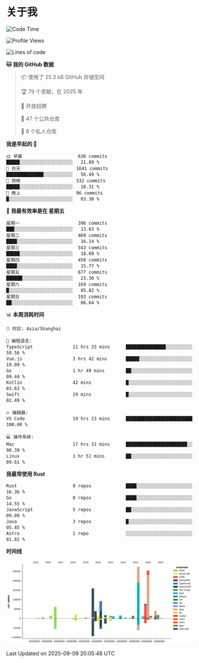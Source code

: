# 关于我

<!--START_SECTION:waka-->
![Code Time](http://img.shields.io/badge/Code%20Time-4%2C100%20hrs%2023%20mins-blue)

![Profile Views](http://img.shields.io/badge/%E4%B8%AA%E4%BA%BA%E8%B5%84%E6%96%99%E8%A7%82%E7%9C%8B%E6%AC%A1%E6%95%B0-0-blue)

![Lines of code](https://img.shields.io/badge/%E4%BB%8E%E3%80%8CHello%20World%E3%80%8D%E8%B5%B7%E6%88%91%E5%B7%B2%E7%BB%8F%E5%86%99%E4%BA%86-1.2%20million%20%E8%A1%8C%E4%BB%A3%E7%A0%81-blue)

**🐱 我的 GitHub 数据** 

> 📦  使用了 25.3 kB GitHub 存储空间 
 > 
> 🏆 79 个贡献，在 2025 年
 > 
> 💼 开放招聘
 > 
> 📜 47 个公共仓库 
 > 
> 🔑 8 个私人仓库 
 > 
**我是早起的 🐤** 

```text
🌞 早晨                     636 commits         █████░░░░░░░░░░░░░░░░░░░░   21.89 % 
🌆 白天                     1641 commits        ██████████████░░░░░░░░░░░   56.49 % 
🌃 傍晚                     532 commits         █████░░░░░░░░░░░░░░░░░░░░   18.31 % 
🌙 晚上                     96 commits          █░░░░░░░░░░░░░░░░░░░░░░░░   03.30 % 
```
📅 **我最有效率是在 星期五** 

```text
星期一                      396 commits         ███░░░░░░░░░░░░░░░░░░░░░░   13.63 % 
星期二                      469 commits         ████░░░░░░░░░░░░░░░░░░░░░   16.14 % 
星期三                      543 commits         █████░░░░░░░░░░░░░░░░░░░░   18.69 % 
星期四                      458 commits         ████░░░░░░░░░░░░░░░░░░░░░   15.77 % 
星期五                      677 commits         ██████░░░░░░░░░░░░░░░░░░░   23.30 % 
星期六                      169 commits         █░░░░░░░░░░░░░░░░░░░░░░░░   05.82 % 
星期日                      193 commits         ██░░░░░░░░░░░░░░░░░░░░░░░   06.64 % 
```


📊 **本周消耗时间** 

```text
🕑︎ 时区: Asia/Shanghai

💬 编程语言: 
TypeScript               11 hrs 33 mins      ███████████████░░░░░░░░░░   59.56 % 
Vue.js                   3 hrs 42 mins       █████░░░░░░░░░░░░░░░░░░░░   19.09 % 
Go                       1 hr 49 mins        ██░░░░░░░░░░░░░░░░░░░░░░░   09.44 % 
Kotlin                   42 mins             █░░░░░░░░░░░░░░░░░░░░░░░░   03.63 % 
Swift                    29 mins             █░░░░░░░░░░░░░░░░░░░░░░░░   02.49 % 

🔥 编辑器: 
VS Code                  19 hrs 23 mins      █████████████████████████   100.00 % 

💻 操作系统: 
Mac                      17 hrs 31 mins      ███████████████████████░░   90.39 % 
Linux                    1 hr 51 mins        ██░░░░░░░░░░░░░░░░░░░░░░░   09.61 % 
```

**我最常使用 Rust** 

```text
Rust                     9 repos             ████░░░░░░░░░░░░░░░░░░░░░   16.36 % 
Go                       8 repos             ████░░░░░░░░░░░░░░░░░░░░░   14.55 % 
JavaScript               5 repos             ██░░░░░░░░░░░░░░░░░░░░░░░   09.09 % 
Java                     3 repos             █░░░░░░░░░░░░░░░░░░░░░░░░   05.45 % 
Astro                    1 repo              ░░░░░░░░░░░░░░░░░░░░░░░░░   01.82 % 
```



**时间线**

![Lines of Code chart](https://raw.githubusercontent.com/catusax/catusax/master/assets/bar_graph.png)


 Last Updated on 2025-09-09 20:05:48 UTC
<!--END_SECTION:waka-->
